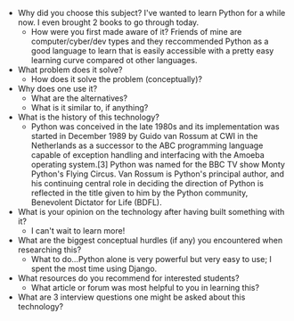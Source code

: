 - Why did you choose this subject? I've wanted to learn Python for a while now.  I even brought 2 books to go through today.
  - How were you first made aware of it? Friends of mine are computer/cyber/dev types and they reccommended Python as a good language to learn that is easily accessible with a pretty easy learning curve compared ot other languages.
- What problem does it solve?
  - How does it solve the problem (conceptually)?
- Why does one use it?
  - What are the alternatives?
  - What is it similar to, if anything?
- What is the history of this technology?
  - Python was conceived in the late 1980s and its implementation was started in December 1989 by Guido van Rossum at CWI in the Netherlands as a successor to the ABC programming language capable of exception handling and interfacing with the Amoeba operating system.[3] Python was named for the BBC TV show Monty Python's Flying Circus. Van Rossum is Python's principal author, and his continuing central role in deciding the direction of Python is reflected in the title given to him by the Python community, Benevolent Dictator for Life (BDFL).
- What is your opinion on the technology after having built something with it?
  - I can't wait to learn more!
- What are the biggest conceptual hurdles (if any) you encountered when researching this?
  - What to do...Python alone is very powerful but very easy to use; I spent the most time using Django.
- What resources do you recommend for interested students?
  - What article or forum was most helpful to you in learning this?
- What are 3 interview questions one might be asked about this technology?
 
